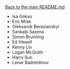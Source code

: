 [Back to the main README.md](../README.md#contributors)

* Isa Goksu
* Eric Mrak
* Oleksandr Berezianskyi
* Sankalp Saxena
* Simon Brunning
* Ed Hewell
* Kenny Lin
* Logan McGrath
* Harry Sun
* Lenar Badretdinov
